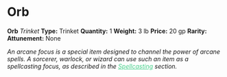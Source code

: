 # Orb

**Orb**
_Trinket_
**Type:** Trinket
**Quantity:** 1
**Weight:** 3 lb
**Price:** 20 gp
**Rarity:** 
**Attunement:** None

*An arcane focus is a special item designed to channel the power of arcane spells. A sorcerer, warlock, or wizard can use such an item as a spellcasting focus, as described in the <span style="color:#47d18c"><a style="color:#47d18c" title="Arcane Focus" href="https://www.dndbeyond.com/compendium/rules/basic-rules/spellcasting#MaterialM">Spellcasting</a></span> section.*